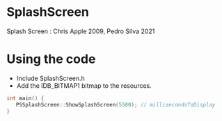 # SplashScreen
 Splash Screen :  Chris Apple 2009, Pedro Silva 2021
 
 # Using the code
* Include SplashScreen.h
* Add the IDB_BITMAP1 bitmap to the resources.

```cpp
int main() {
   PSSplashScreen::ShowSplashScreen(5500); // millisecondsToDisplay
}
```
